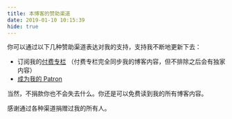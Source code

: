 ```yaml
---
title: 本博客的赞助渠道
date: 2019-01-10 10:15:39
hide: true
---
```


你可以通过以下几种赞助渠道表达对我的支持，支持我不断地更新下去：

- 订阅我的[付费专栏](https://xiaozhuanlan.com/djyde) （付费专栏完全同步我的博客内容，但不排除之后会有独家内容）
- [成为我的 Patron](https://patreon.com/djyde)

当然，不捐款你也不会失去什么。你还是可以免费读到我的所有博客内容。

感谢通过各种渠道捐赠过我的所有人。
